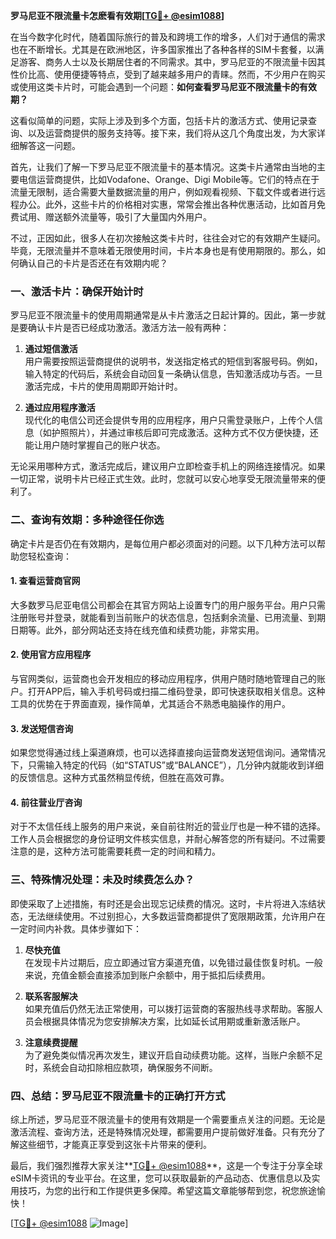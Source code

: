 **罗马尼亚不限流量卡怎麽看有效期[[TG💪+ @esim1088](https://t.me/s/esim1088)]**

在当今数字化时代，随着国际旅行的普及和跨境工作的增多，人们对于通信的需求也在不断增长。尤其是在欧洲地区，许多国家推出了各种各样的SIM卡套餐，以满足游客、商务人士以及长期居住者的不同需求。其中，罗马尼亚的不限流量卡因其性价比高、使用便捷等特点，受到了越来越多用户的青睐。然而，不少用户在购买或使用这类卡片时，可能会遇到一个问题：**如何查看罗马尼亚不限流量卡的有效期？**

这看似简单的问题，实际上涉及到多个方面，包括卡片的激活方式、使用记录查询、以及运营商提供的服务支持等。接下来，我们将从这几个角度出发，为大家详细解答这一问题。

首先，让我们了解一下罗马尼亚不限流量卡的基本情况。这类卡片通常由当地的主要电信运营商提供，比如Vodafone、Orange、Digi Mobile等。它们的特点在于流量无限制，适合需要大量数据流量的用户，例如观看视频、下载文件或者进行远程办公。此外，这些卡片的价格相对实惠，常常会推出各种优惠活动，比如首月免费试用、赠送额外流量等，吸引了大量国内外用户。

不过，正因如此，很多人在初次接触这类卡片时，往往会对它的有效期产生疑问。毕竟，无限流量并不意味着无限使用时间，卡片本身也是有使用期限的。那么，如何确认自己的卡片是否还在有效期内呢？

### **一、激活卡片：确保开始计时**

罗马尼亚不限流量卡的使用周期通常是从卡片激活之日起计算的。因此，第一步就是要确认卡片是否已经成功激活。激活方法一般有两种：

1. **通过短信激活**  
   用户需要按照运营商提供的说明书，发送指定格式的短信到客服号码。例如，输入特定的代码后，系统会自动回复一条确认信息，告知激活成功与否。一旦激活完成，卡片的使用周期即开始计时。

2. **通过应用程序激活**  
   现代化的电信公司还会提供专用的应用程序，用户只需登录账户，上传个人信息（如护照照片），并通过审核后即可完成激活。这种方式不仅方便快捷，还能让用户随时掌握自己的账户状态。

无论采用哪种方式，激活完成后，建议用户立即检查手机上的网络连接情况。如果一切正常，说明卡片已经正式生效。此时，您就可以安心地享受无限流量带来的便利了。

### **二、查询有效期：多种途径任你选**

确定卡片是否仍在有效期内，是每位用户都必须面对的问题。以下几种方法可以帮助您轻松查询：

#### **1. 查看运营商官网**
大多数罗马尼亚电信公司都会在其官方网站上设置专门的用户服务平台。用户只需注册账号并登录，就能看到当前账户的状态信息，包括剩余流量、已用流量、到期日期等。此外，部分网站还支持在线充值和续费功能，非常实用。

#### **2. 使用官方应用程序**
与官网类似，运营商也会开发相应的移动应用程序，供用户随时随地管理自己的账户。打开APP后，输入手机号码或扫描二维码登录，即可快速获取相关信息。这种工具的优势在于界面直观，操作简单，尤其适合不熟悉电脑操作的用户。

#### **3. 发送短信咨询**
如果您觉得通过线上渠道麻烦，也可以选择直接向运营商发送短信询问。通常情况下，只需输入特定的代码（如“STATUS”或“BALANCE”），几分钟内就能收到详细的反馈信息。这种方式虽然稍显传统，但胜在高效可靠。

#### **4. 前往营业厅咨询**
对于不太信任线上服务的用户来说，亲自前往附近的营业厅也是一种不错的选择。工作人员会根据您的身份证明文件核实信息，并耐心解答您的所有疑问。不过需要注意的是，这种方法可能需要耗费一定的时间和精力。

### **三、特殊情况处理：未及时续费怎么办？**

即使采取了上述措施，有时还是会出现忘记续费的情况。这时，卡片将进入冻结状态，无法继续使用。不过别担心，大多数运营商都提供了宽限期政策，允许用户在一定时间内补救。具体步骤如下：

1. **尽快充值**  
   在发现卡片过期后，应立即通过官方渠道充值，以免错过最佳恢复时机。一般来说，充值金额会直接添加到账户余额中，用于抵扣后续费用。

2. **联系客服解决**  
   如果充值后仍然无法正常使用，可以拨打运营商的客服热线寻求帮助。客服人员会根据具体情况为您安排解决方案，比如延长试用期或重新激活账户。

3. **注意续费提醒**  
   为了避免类似情况再次发生，建议开启自动续费功能。这样，当账户余额不足时，系统会自动扣除相应款项，确保服务不间断。

### **四、总结：罗马尼亚不限流量卡的正确打开方式**

综上所述，罗马尼亚不限流量卡的使用有效期是一个需要重点关注的问题。无论是激活流程、查询方法，还是特殊情况处理，都需要用户提前做好准备。只有充分了解这些细节，才能真正享受到这张卡片带来的便利。

最后，我们强烈推荐大家关注**[TG💪+ @esim1088](https://t.me/s/esim1088)**，这是一个专注于分享全球eSIM卡资讯的专业平台。在这里，您可以获取最新的产品动态、优惠信息以及实用技巧，为您的出行和工作提供更多保障。希望这篇文章能够帮到您，祝您旅途愉快！

[[TG💪+ @esim1088](https://t.me/s/esim1088) ![Image](https://i.postimg.cc/4NQfJmqS/Snipaste-2025-05-13-00-14-12.png)]